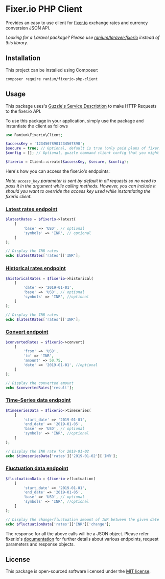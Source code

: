 # Fixer.io PHP Client

Provides an easy to use client for [fixer.io](https://fixer.io) exchange rates and currency conversion JSON API.

*Looking for a Laravel package? Please use [ranium/laravel-fixerio](https://github.com/ranium/laravel-fixerio) instead of this library.*

## Installation

This project can be installed using Composer:

``composer require ranium/fixerio-php-client``

## Usage

This package uses's [Guzzle's Service Description](https://github.com/guzzle/guzzle-services) to make HTTP Requests to the fixer.io API.

To use this package in your application, simply use the package and instantiate the client as follows

```php
use Ranium\Fixerio\Client;

$accessKey = '12345678901234567890';
$secure = true; // Optional, default is true (only paid plans of fixer.io supports SSL)
$config = []; // Optional, guzzle command client config that you might want to pass

$fixerio = Client::create($accessKey, $secure, $config);
```

Here's how you can access the fixer.io's endpoints:

*Note: `access_key` parameter is sent by default in all requests so no need to pass it in the argument while calling methods. However, you can include it should you want to override the access key used while instantiating the fixerio client.*

### [Latest rates endpoint](https://fixer.io/documentation#latestrates)

```php
$latestRates = $fixerio->latest(
    [
        'base' => 'USD', // optional
        'symbols' => 'INR', // optional
    ]
);

// Display the INR rates
echo $latestRates['rates']['INR'];
```  

### [Historical rates endpoint](https://fixer.io/documentation#historicalrates)

```php
$historicalRates = $fixerio->historical(
    [
        'date' => '2019-01-01',
        'base' => 'USD', // optional
        'symbols' => 'INR', //optional
    ]
);

// Display the INR rates
echo $latestRates['rates']['INR'];
```

### [Convert endpoint](https://fixer.io/documentation#convertcurrency)

```php
$convertedRates = $fixerio->convert(
    [
        'from' => 'USD',
        'to' => 'INR',
        'amount' => 50.75,
        'date' => '2019-01-01', //optional
    ]
);

// Display the converted amount
echo $convertedRates['result'];
```

### [Time-Series data endpoint](https://fixer.io/documentation#timeseries)

```php
$timeseriesData = $fixerio->timeseries(
    [
        'start_date' => '2019-01-01',
        'end_date' => '2019-01-05',
        'base' => 'USD', // optional
        'symbols' => 'INR', //optional
    ]
);

// Display the INR rate for 2019-01-02
echo $timeseriesData['rates']['2019-01-02']['INR'];
```

### [Fluctuation data endpoint](https://fixer.io/documentation#timeseries)

```php
$fluctuationData = $fixerio->fluctuation(
    [
        'start_date' => '2019-01-01',
        'end_date' => '2019-01-05',
        'base' => 'USD', // optional
        'symbols' => 'INR', //optional
    ]
);

// Display the change/fluctuation amount of INR between the given date range
echo $fluctuationData['rates']['INR']['change'];
```

The response for all the above calls will be a JSON object. Please refer fixer.io's [documentation](https://fixer.io/documentation) for further details about various endpoints, request parameters and response objects.

## License

This package is open-sourced software licensed under the [MIT license](https://opensource.org/licenses/MIT).